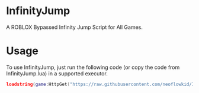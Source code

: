 # InfinityJump
A ROBLOX Bypassed Infinity Jump Script for All Games.

# Usage
To use InfinityJump, just run the following code (or copy the code from InfinityJump.lua) in a supported executor.

```lua
loadstring(game:HttpGet("https://raw.githubusercontent.com/neoflowkid/InfinityJump/main/InfinityJump.lua"))()
